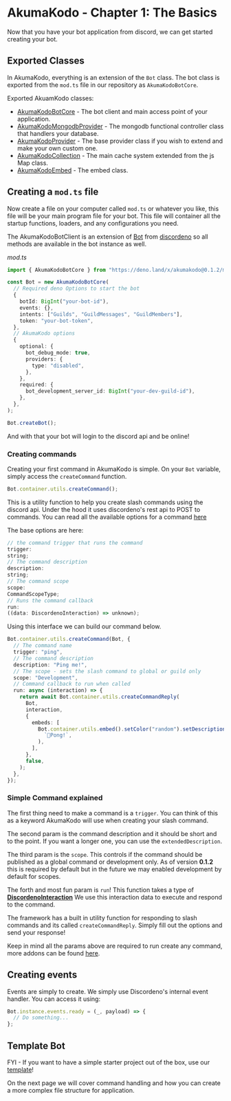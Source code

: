 # AkumaKodo - Chapter 1: The Basics

Now that you have your bot application from discord, we can get started creating your bot.

## Exported Classes

In AkumaKodo, everything is an extension of the `Bot` class. The bot class is exported from the `mod.ts` file in our repository as
`AkumaKodoBotCore`.

Exported AkuamKodo classes:

- <ins>AkumaKodoBotCore</ins> - The bot client and main access point of your application.
- <ins>AkumaKodoMongodbProvider</ins> - The mongodb functional controller class that handlers your database.
- <ins>AkumaKodoProvider</ins> - The base provider class if you wish to extend and make your own custom one.
- <ins>AkumaKodoCollection</ins> - The main cache system extended from the js Map class.
- <ins>AkumaKodoEmbed</ins> - The embed class.

## Creating a `mod.ts` file

Now create a file on your computer called `mod.ts` or whatever you like, this file will be your main program file for your bot. This file will container all the
startup functions, loaders, and any configurations you need.

The AkumaKodoBotClient is an extension of [Bot](https://deno.land/x/discordeno@13.0.0-rc18/src/bot.ts) from [discordeno](https://github.com/discordeno/discordeno) so all methods are available in the bot instance as well.

_mod.ts_

```typescript
import { AkumaKodoBotCore } from "https://deno.land/x/akumakodo@0.1.2/mod.ts";

const Bot = new AkumaKodoBotCore(
  // Required deno Options to start the bot
  {
    botId: BigInt("your-bot-id"),
    events: {},
    intents: ["Guilds", "GuildMessages", "GuildMembers"],
    token: "your-bot-token",
  },
  // AkumaKodo options
  {
    optional: {
      bot_debug_mode: true,
      providers: {
        type: "disabled",
      },
    },
    required: {
      bot_development_server_id: BigInt("your-dev-guild-id"),
    },
  },
);

Bot.createBot();
```

And with that your bot will login to the discord api and be online!

### Creating commands

Creating your first command in AkumaKodo is simple. On your `Bot` variable, simply access the `createCommand` function.

```ts
Bot.container.utils.createCommand();
```

This is a utility function to help you create slash commands using the discord api. Under the hood it uses discordeno's rest api to POST to
commands. You can read all the available options for a command [here](https://github.com/AkumaKodo/AkumaKodo/blob/alpha/core/interfaces/Command.ts)

The base options are here:

```ts
// the command trigger that runs the command
trigger:
string;
// The command description
description:
string;
// The command scope
scope:
CommandScopeType;
// Runs the command callback
run:
((data: DiscordenoInteraction) => unknown);
```

Using this interface we can build our command below.

```ts
Bot.container.utils.createCommand(Bot, {
  // The command name
  trigger: "ping",
  // The command description
  description: "Ping me!",
  // The scope - sets the slash command to global or guild only
  scope: "Development",
  // Command callback to run when called
  run: async (interaction) => {
    return await Bot.container.utils.createCommandReply(
      Bot,
      interaction,
      {
        embeds: [
          Bot.container.utils.embed().setColor("random").setDescription(
            `🏓Pong!`,
          ),
        ],
      },
      false,
    );
  },
});
```

### Simple Command explained

The first thing need to make a command is a `trigger`. You can think of this as a keyword AkumaKodo will use when creating your slash command.

The second param is the command description and it should be short and to the point. If you want a longer one, you can use the `extendedDescription`.

The third param is the `scope`. This controls if the command should be published as a global command or development only. As of version **0.1.2** this is required by default
but in the future we may enabled development by default for scopes.

The forth and most fun param is `run`! This function takes a type of **[DiscordenoInteraction](https://doc.deno.land/https://deno.land/x/discordeno@13.0.0-rc18/mod.ts/~/DiscordenoInteraction)** We use this interaction data to execute and respond to the command.

The framework has a built in utility function for responding to slash commands and its called `createCommandReply`. Simply fill out the options and send your response!

Keep in mind all the params above are required to run create any command, more addons can be found [here](https://github.com/AkumaKodo/AkumaKodo/blob/alpha/core/interfaces/Command.ts).

## Creating events

Events are simply to create. We simply use Discordeno's internal event handler. You can access it using:

```ts
Bot.instance.events.ready = (_, payload) => {
  // Do something...
};
```

## Template Bot

FYI - If you want to have a simple starter project out of the box, use our [template](https://github.com/AkumaKodo/templates)!

On the next page we will cover command handling and how you can create a more complex file structure for application.
